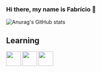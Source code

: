 ### Hi there, my name is Fabrício 👋

![Anurag's GitHub stats](https://github-readme-stats.vercel.app/api?username=Fsith&show_icons=true&theme=dracula)

## Learning

<img src="https://cdn.jsdelivr.net/gh/devicons/devicon/icons/python/python-original.svg" width="40" height="40"/> <img 
src="https://cdn.jsdelivr.net/gh/devicons/devicon/icons/android/android-original.svg" width="40" height="40"/> <img
src="https://cdn.jsdelivr.net/gh/devicons/devicon/icons/flutter/flutter-original.svg" width="40" height="40"/>
